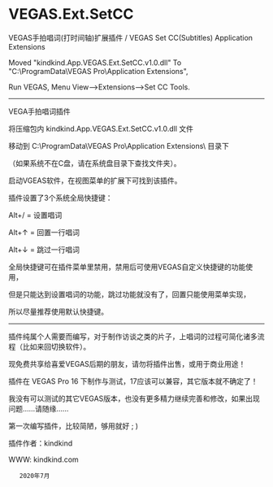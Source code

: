 # VEGAS.Ext.SetCC
VEGAS手拍唱词(打时间轴)扩展插件 / VEGAS Set CC(Subtitles) Application Extensions


Moved "kindkind.App.VEGAS.Ext.SetCC.v1.0.dll" To "C:\ProgramData\VEGAS Pro\Application Extensions\", 

Run VEGAS, Menu View-->Extensions-->Set CC Tools.



************************************************************************
VEGA手拍唱词插件


将压缩包内 kindkind.App.VEGAS.Ext.SetCC.v1.0.dll 文件

移动到 C:\ProgramData\VEGAS Pro\Application Extensions\ 目录下

（如果系统不在C盘，请在系统盘目录下查找文件夹）。


启动VGEAS软件，在视图菜单的扩展下可找到该插件。


插件设置了3个系统全局快捷键：

Alt+/ = 设置唱词    

Alt+↑ = 回置一行唱词    

Alt+↓ = 跳过一行唱词


全局快捷键可在插件菜单里禁用，禁用后可使用VEGAS自定义快捷键的功能使用，

但是只能达到设置唱词的功能，跳过功能就没有了，回置只能使用菜单实现，

所以尽量推荐使用默认快捷键。


*********************************************


插件纯属个人需要而编写，对于制作访谈之类的片子，上唱词的过程可简化诸多流程（比如来回切换软件）。

现免费共享给喜爱VEGAS后期的朋友，请勿将插件出售，或用于商业用途！



插件在 VEGAS Pro 16 下制作与测试，17应该可以兼容，其它版本就不确定了！

我没有可以测试的其它VEGAS版本，也没有更多精力继续完善和修改，如果出现问题……请随缘……


第一次编写插件，比较简陋，够用就好  ; )



插件作者：kindkind

WWW: kindkind.com

              
       2020年7月
